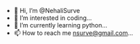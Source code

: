 - 👋 Hi, I’m @NehaliSurve
- 👀 I’m interested in coding...
- 🌱 I’m currently learning python...
- 📫 How to reach me nsurve@gmail.com...

<!---
NehaliSurve/NehaliSurve is a ✨ special ✨ repository because its `README.md` (this file) appears on your GitHub profile.
You can click the Preview link to take a look at your changes.
--->
